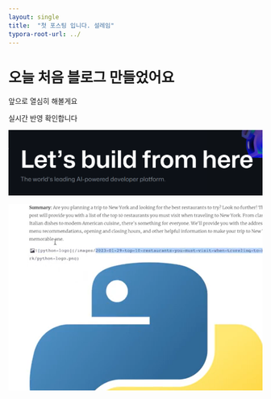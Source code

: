 ```yaml
---
layout: single
title:  "첫 포스팅 입니다. 설레임"
typora-root-url: ../
---
```


#  오늘 처음 블로그 만들었어요

앞으로 열심히 해볼게요

실시간 반영 확인합니다





![20240306_111000](/images/2024-03-06-first/20240306_111000-1709694371624-6.png)

![20240306_125232](/images/2024-03-06-first/20240306_125232.png)
